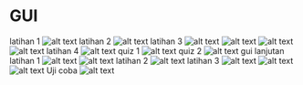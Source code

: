 # GUI
latihan 1
![alt text](https://github.com/rezaalamsyah/GUI/blob/master/1.png)
latihan 2
![alt text](https://github.com/rezaalamsyah/GUI/blob/master/2.png)
latihan 3
![alt text](https://github.com/rezaalamsyah/GUI/blob/master/3.png)
![alt text](https://github.com/rezaalamsyah/GUI/blob/master/3%20(2).png)
![alt text](https://github.com/rezaalamsyah/GUI/blob/master/3%20(3).png)
![alt text](https://github.com/rezaalamsyah/GUI/blob/master/3%20(4).png)
latihan 4
![alt text](https://github.com/rezaalamsyah/GUI/blob/master/4.png)
quiz 1
![alt text](https://github.com/rezaalamsyah/GUI/blob/master/quiz1.png)
quiz 2
![alt text](https://github.com/rezaalamsyah/GUI/blob/master/quiz2.png)
gui lanjutan 
latihan 1
![alt text](https://github.com/rezaalamsyah/GUI/blob/master/1%20lanjutan.png)
![alt text](https://github.com/rezaalamsyah/GUI/blob/master/1%20lanjutan%202.png)
latihan 2
![alt text](https://github.com/rezaalamsyah/GUI/blob/master/2%20lanjutan.png)
latihan 3
![alt text](https://github.com/rezaalamsyah/GUI/blob/master/3%20lanjutan.png)
![alt text](https://github.com/rezaalamsyah/GUI/blob/master/3%20lanjutan%202.png)
![alt text](https://github.com/rezaalamsyah/GUI/blob/master/3%20lanjutan%203%20.png)
Uji coba
![alt text](https://github.com/rezaalamsyah/GUI/blob/master/ujicoba.png)
